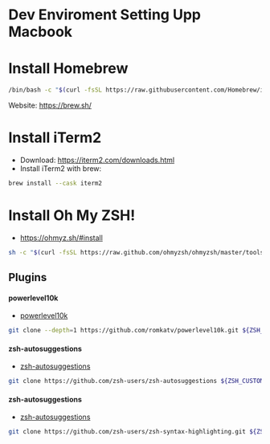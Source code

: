 # Dev Enviroment Setting Upp Macbook

# Install Homebrew
```bash
/bin/bash -c "$(curl -fsSL https://raw.githubusercontent.com/Homebrew/install/HEAD/install.sh)"
```
Website: https://brew.sh/

# Install iTerm2
- Download: https://iterm2.com/downloads.html
- Install iTerm2 with brew:
```bash
brew install --cask iterm2
```
# Install Oh My ZSH!
- https://ohmyz.sh/#install
```bash
sh -c "$(curl -fsSL https://raw.github.com/ohmyzsh/ohmyzsh/master/tools/install.sh)"
```

## Plugins
#### powerlevel10k
- [powerlevel10k](https://github.com/romkatv/powerlevel10k#installation)
```bash
git clone --depth=1 https://github.com/romkatv/powerlevel10k.git ${ZSH_CUSTOM:-$HOME/.oh-my-zsh/custom}/themes/powerlevel10k
```
#### zsh-autosuggestions
- [zsh-autosuggestions](https://github.com/zsh-users/zsh-autosuggestions/blob/master/INSTALL.md)
```bash
git clone https://github.com/zsh-users/zsh-autosuggestions ${ZSH_CUSTOM:-~/.oh-my-zsh/custom}/plugins/zsh-autosuggestions
```
#### zsh-autosuggestions
- [zsh-autosuggestions](https://github.com/zsh-users/zsh-syntax-highlighting/blob/master/INSTALL.md)
```bash
git clone https://github.com/zsh-users/zsh-syntax-highlighting.git ${ZSH_CUSTOM:-~/.oh-my-zsh/custom}/plugins/zsh-syntax-highlighting
```
